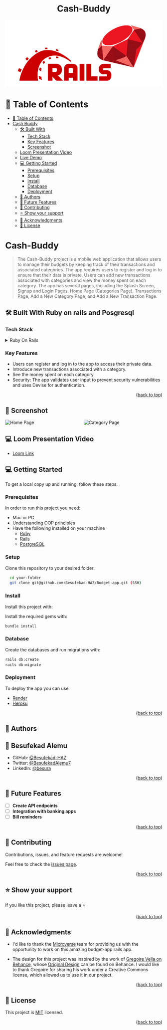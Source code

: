 <a name="readme-top"></a>
<h1 align='center'> Cash-Buddy</h1>

![Ruby on rails](image.png)

# 📗 Table of Contents

- [📗 Table of Contents](#-table-of-contents)
- [ Cash Buddy ](#-cash-buddy)
  - [🛠 Built With ](#-built-with-)
    - [Tech Stack ](#tech-stack-)
    - [Key Features ](#key-features-)
    - [Screenshot](#screenshot)
  - [Loom Presentation Video](#loom-video)
  - [Live Demo](#live-demo)
  - [💻 Getting Started ](#-getting-started-)
    - [Prerequisites](#prerequisites)
    - [Setup](#setup)
    - [Install](#install)
    - [Database](#database)
    - [Deployment](#deployment)
  - [👥 Authors ](#-authors-)
  - [🔭 Future Features ](#-future-features-)
  - [🤝 Contributing ](#-contributing-)
  - [⭐️ Show your support ](#️-show-your-support-)
  - [🙏 Acknowledgments ](#-acknowledgments-)
  - [📝 License ](#-license-)

<!-- PROJECT DESCRIPTION -->

# Cash-Buddy <a name="about-project"></a>
> The Cash-Buddy project is a mobile web application that allows users to manage their budgets by keeping track of their transactions and associated categories. The app requires users to register and log in to ensure that their data is private. Users can add new transactions associated with categories and view the money spent on each category. The app has several pages, including the Splash Screen, Signup and Login Pages, Home Page (Categories Page), Transactions Page, Add a New Category Page, and Add a New Transaction Page.


## 🛠 Built With <a name="built-with">Ruby on rails and Posgresql</a>
### Tech Stack <a name="tech-stack"></a>

<details>
  <summary>Ruby On Rails</summary>
  <ul>
    <li><a href="">Postgresql</a></li>
  </ul>
</details>

<!-- Features -->

### Key Features <a name="key-features"></a>

- Users can register and log in to the app to access their private data.
- Introduce new transactions associated with a category.
- See the money spent on each category.
- Security: The app validates user input to prevent security vulnerabilities and uses Devise for authentication.

<p align="right">(<a href="#readme-top">back to top</a>)</p>


## 🚀 Screenshot <a name="screenshot"></a>

<div style="display: flex; width: auto; justify-content: center; margin: 0 auto;">
  <img src="https://github.com/Besufekad-HAZ/Budget-app/assets/23375153/f32dd320-d42e-43d6-a832-37e328910b01" alt="Home Page" style="width: 50%;">
  <br />
  <img src="https://github.com/Besufekad-HAZ/Budget-app/assets/23375153/3e10cc84-0581-4b3d-bf36-5e132090bb42" alt="Category Page" style="width: 50%;">
</div>

## 💻 Loom Presentation Video <a name="loom-video"></a>

- [Loom Link](https://www.loom.com/share/94fecffcd31e42e0b81826360b23b6a2)

<!-- GETTING STARTED -->

## 💻 Getting Started <a name="getting-started"></a>

To get a local copy up and running, follow these steps.

### Prerequisites

In order to run this project you need:

- Mac or PC
- Understanding OOP principles
- Have the following installed on your machine
    - [Ruby](https://www.ruby-lang.org/en/)
    - [Rails](https://rubyonrails.org/)
    - [PostgreSQL](https://www.postgresql.org/)

### Setup

Clone this repository to your desired folder:

```sh
  cd your-folder
  git clone git@github.com:Besufekad-HAZ/Budget-app.git (SSH)
```

### Install

Install this project with:

Install the required gems with:

```sh
bundle install
```

### Database

Create the databases and run migrations with:

```sh
rails db:create
rails db:migrate
```


### Deployment

To deploy the app you can use

- [Render](https://www.render.com/)
- [Heroku](https://www.heroku.com/)

<p align="right">(<a href="#readme-top">back to top</a>)</p>

<!-- AUTHORS -->

## 👥 Authors <a name="authors"></a>


## <a> 👤 Besufekad Alemu </a>

- GitHub: [@Besufekad-HAZ](https://github.com/Besufekad-HAZ)
- Twitter: [@BesufekadAlemu7](https://twitter.com/BesufekadAlemu7)
- LinkedIn: [@besura](www.linkedin.com/in/besura)

<p align="right">(<a href="#readme-top">back to top</a>)</p>

<!-- FUTURE FEATURES -->

## 🔭 Future Features <a name="future-features"></a>

- [ ] **Create API endpoints**
- [ ] **Integration with banking apps**
- [ ] **Bill reminders**

<p align="right">(<a href="#readme-top">back to top</a>)</p>

<!-- CONTRIBUTING -->

## 🤝 Contributing <a name="contributing"></a>

Contributions, issues, and feature requests are welcome!

Feel free to check the [issues page](https://github.com/Besufekad-HAZ/Budget-app/issues).

<p align="right">(<a href="#readme-top">back to top</a>)</p>

<!-- SUPPORT -->

## ⭐️ Show your support <a name="support"></a>

If you like this project, please leave a ⭐️

<p align="right">(<a href="#readme-top">back to top</a>)</p>

<!-- ACKNOWLEDGEMENTS -->

## 🙏 Acknowledgments <a name="acknowledgements"></a>

- I'd like to thank the [Microverse](https://www.microverse.org/) team for providing us with the opportunity to work on this amazing budget-app rails app.

- The design for this project was inspired by the work of [Gregoire Vella on Behance](https://www.behance.net/gregoirevella), whose [Original Design](https://www.behance.net/gallery/19759151/Snapscan-iOs-design-and-branding?tracking_source=) can be found on Behance. I would like to thank Gregoire for sharing his work under a Creative Commons license, which allowed us to use it in our project.



<p align="right">(<a href="#readme-top">back to top</a>)</p>

## 📝 License <a name="license"></a>

This project is [MIT](https://github.com/Besufekad-HAZ/Budget-app/blob/dev/LICENSE) licensed.

<p align="right">(<a href="#readme-top">back to top</a>)</p>
